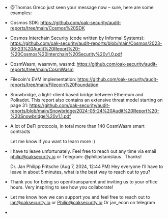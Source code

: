 - @Thomas Greco just seen your message now – sure, here are some examples:
- Cosmos SDK: https://github.com/oak-security/audit-reports/tree/main/Cosmos%20SDK
- Cosmos Interchain Security (code written by Informal Systems): https://github.com/oak-security/audit-reports/blob/main/Cosmos/2023-06-23%20Audit%20Report%20-%20Cosmos%20Interchain%20Security%20v1.0.pdf
- CosmWasm, wasmvm, wasmd: https://github.com/oak-security/audit-reports/tree/main/CosmWasm
- Filecoin's EVM implementation: https://github.com/oak-security/audit-reports/tree/main/Filecoin%20Foundation
- Snowbridge, a light-client based bridge between Ethereum and Polkadot. This report also contains an extensive threat model starting on page 31: https://github.com/oak-security/audit-reports/blob/main/Snowbridge/2024-05-24%20Audit%20Report%20-%20Snowbridge%20v1.1.pdf
- A lot of DeFi protocols, in total more than 140 CosmWasm smart contracts
  
  Let me know if you want to learn more :)
- I have to leave unfortunately. Feel free to reach out any time via email philip@oaksecurity.io or Telegram: @philipstanislaus . Thanks!
  
  Dr. Jan Philipp Fritsche (Aug 7, 2024, 12:44 PM)
  Hey everyone I’ll have to leave in about 5 minutes, what is the best way to reach out to you?
- Thank you for being so open/transparent and inviting us to your office hours. Very inspiring to see how you collaborate!
- Let me know how we can support you and feel free to reach out to jan@oaksecurity.io or Philip@oaksecurity.io
  Or jan_econ on telegram
-